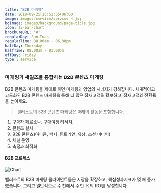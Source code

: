 ```yaml
---
title: "B2B 마케팅"
date: 2018-09-25T15:51:35+06:00
image: images/service/service-4.jpg
bgImage: images/background/page-title.jpg
icon: ti-bar-chart
brochureURL: '#'
regularDay: Sun-Tues
regularTime: 08.00am - 06.00pm
halfDay: Thursday
halfTime: 08.00am - 01.00pm
offDay: Friday
type : service
---
```


### 마케팅과 세일즈를 통합하는 B2B 콘텐츠 마케팅 

B2B 콘텐츠 마케팅을 제대로 하면 마케팅과 영업의 시너지가 강해집니다. 체계적이고 고도화된 B2B 콘텐츠 마케팅을 통해 더 많은 잠재고객을 확보하고, 잠재고객의 전환율을 높이세요.<!--more-->


>밸러스트의 B2B 콘텐츠 마케팅은 아래의 활동을 포함합니다. 

1. 구매자 페르소나. 구매여정 리서치.
2. 콘텐츠 실사
3. B2B 콘텐츠(아티클, 백서, 튜토리얼, 영상, 소셜 미디어)
4. 채널 운영
5. 측정과 최적화

#### B2B 프로세스

![Chart](../../images/service/service-chart.jpg)

밸러스트의 B2B 마케팅 클라이언트들은 시장을 확장하고, 핵심성과지표가 몇 배 증가했습니다. 그리고 일반적으로 수 천에서 수 만 %의 ROI를 달성합니다.    
